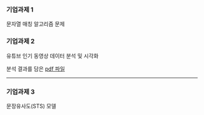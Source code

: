 ### 기업과제 1 
문자열 매칭 알고리즘 문제 

### 기업과제 2 
유튜브 인기 동영상 데이터 분석 및 시각화

분석 결과를 담은 [pdf 파일](https://github.com/hajinjo/wanted_preonboarding_nlp/blob/main/%EA%B8%B0%EC%97%85%EA%B3%BC%EC%A0%9C/7%E1%84%90%E1%85%B5%E1%86%B7_%E1%84%8C%E1%85%A9%E1%84%92%E1%85%A1%E1%84%8C%E1%85%B5%E1%86%AB_%E1%84%80%E1%85%B5%E1%84%8B%E1%85%A5%E1%86%B8%E1%84%80%E1%85%AA%E1%84%8C%E1%85%A62.pdf) 

--------
### 기업과제 3 
문장유사도(STS) 모델

